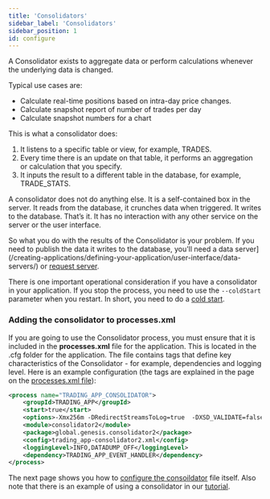 ```yaml
---
title: 'Consolidators'
sidebar_label: 'Consolidators'
sidebar_position: 1
id: configure
---
```


A Consolidator exists to aggregate data or perform calculations whenever the underlying data is changed.

Typical use cases are:

- Calculate real-time positions based on intra-day price changes.
- Calculate snapshot report of number of trades per day
- Calculate snapshot numbers for a chart

This is what a consolidator does:

1. It listens to a specific table or view, for example, TRADES.
2. Every time there is an update on that table, it performs an aggregation or calculation that you specify.
3. It inputs the result to a different table in the database, for example, TRADE_STATS.

A consolidator does not do anything else. It is a self-contained box in the server. It reads from the database, it crunches data when triggered. It writes to the database. That’s it. It has no interaction with any other service on the server or the user interface.

So what you do with the results of the Consolidator is your problem. If you need to publish the data it writes to the database, you'll need a data server](/creating-applications/defining-your-application/user-interface/data-servers/) or [request server](/creating-applications/defining-your-application/user-interface/request-servers/).

There is one important operational consideration if you have a consolidator in your application. If you stop the process, you need to use the `--coldStart` parameter when you restart. In short, you need to do a [cold start](/creating-applications/defining-your-application/business-logic/consolidators/coldstart/).

### Adding the consolidator to processes.xml

If you are going to use the Consolidator process, you must ensure that it is included in the  **processes.xml** file for the application. This is located in the .cfg folder for the application. The file contains tags that define key characteristics of the Consolidator - for example, dependencies and logging level. Here is an example configuration (the tags are explained in the page on the [processes.xml file](/creating-applications/configure-runtime/processes-xml/)):
 

```xml
<process name="TRADING_APP_CONSOLIDATOR">
    <groupId>TRADING_APP</groupId>
    <start>true</start>
    <options>-Xmx256m -DRedirectStreamsToLog=true  -DXSD_VALIDATE=false</options>
    <module>consolidator2</module>
    <package>global.genesis.consolidator2</package>
    <config>trading_app-consolidator2.xml</config>
    <loggingLevel>INFO,DATADUMP_OFF</loggingLevel>
    <dependency>TRADING_APP_EVENT_HANDLER</dependency>
</process>
```
The next page shows you how to [configure the consoildator](/creating-applications/defining-your-application/business-logic/consolidators/advanced/) file itself. Also note that there is an example of using a consolidator in our [tutorial](/tutorials/building-an-application/add-calculated-data/).
